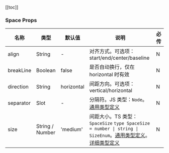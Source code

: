 [//]: # ':: BASE_DOC ::'
[//]: # '## API'

[[toc]]

### Space Props

| 名称      | 类型            | 默认值     | 说明                                                                                                                                                                                                                                                               | 必传 |
| --------- | --------------- | ---------- | ------------------------------------------------------------------------------------------------------------------------------------------------------------------------------------------------------------------------------------------------------------------ | ---- |
| align     | String          | -          | 对齐方式。可选项：start/end/center/baseline                                                                                                                                                                                                                        | N    |
| breakLine | Boolean         | false      | 是否自动换行，仅在 horizontal 时有效                                                                                                                                                                                                                               | N    |
| direction | String          | horizontal | 间距方向。可选项：vertical/horizontal                                                                                                                                                                                                                              | N    |
| separator | Slot            | -          | 分隔符。JS 类型：`Node`。[通用类型定义](https://github.com/Tencent/tdesign-vue-next/blob/develop/src/common.ts)                                                                                                                                                    | N    |
| size      | String / Number | 'medium'   | 间距大小。TS 类型：`SpaceSize` `type SpaceSize = number \| string \| SizeEnum`。[通用类型定义](https://github.com/Tencent/tdesign-vue-next/blob/develop/src/common.ts)。[详细类型定义](https://github.com/Tencent/tdesign-vue-next/tree/develop/src/space/type.ts) | N    |
